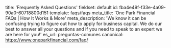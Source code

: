 title: 'Frequently Asked Questions'
fieldset: default
id: fba4e49f-f33e-4a09-90a0-60718800d151
template: faqs/faqs
meta_title: 'One Park Financial FAQs | How It Works & More'
meta_description: 'We know it can be confusing trying to figure out how to apply for business capital. We do our best to answer all your questions and if you need to speak to an expert we are here for you!'
es_url: preguntas-comunes
canonical: https://www.oneparkfinancial.com/faq/